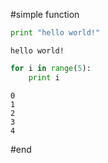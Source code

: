 
#simple function


```python
print "hello world!"
```

    hello world!



```python
for i in range(5):
    print i
```

    0
    1
    2
    3
    4


#end
